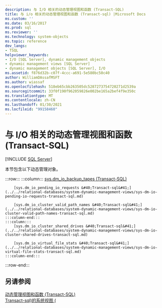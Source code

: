 ```yaml
---
description: 与 I/O 相关的动态管理视图和函数 (Transact-SQL)
title: 与 i/o 相关的动态管理视图和函数 (Transact-sql) |Microsoft Docs
ms.custom: ''
ms.date: 03/16/2017
ms.prod: sql
ms.reviewer: ''
ms.technology: system-objects
ms.topic: reference
dev_langs:
- TSQL
helpviewer_keywords:
- I/O [SQL Server], dynamic management objects
- dynamic management views [SQL Server]
- dynamic management objects [SQL Server], I/O
ms.assetid: f876d32b-c07f-4ccc-a691-5e580bc50c40
author: WilliamDAssafMSFT
ms.author: wiassaf
ms.openlocfilehash: 518eb65cbb263505dc5287273754720271d2539a
ms.sourcegitcommit: 33f0f190f962059826e002be165a2bef4f9e350c
ms.translationtype: MT
ms.contentlocale: zh-CN
ms.lasthandoff: 01/30/2021
ms.locfileid: "99158460"
---
```

# <a name="io-related-dynamic-management-views-and-functions-transact-sql"></a>与 I/O 相关的动态管理视图和函数 (Transact-SQL)
[!INCLUDE [SQL Server](../../includes/applies-to-version/sqlserver.md)]

  本节包含以下动态管理对象。  

:::row:::
    :::column:::
        [sys.dm_io_backup_tapes (Transact-SQL)](../../relational-databases/system-dynamic-management-views/sys-dm-io-backup-tapes-transact-sql.md)

        [sys.dm_io_pending_io_requests &#40;Transact-sql&#41;](../../relational-databases/system-dynamic-management-views/sys-dm-io-pending-io-requests-transact-sql.md)

        [sys.dm_io_cluster_valid_path_names &#40;Transact-sql&#41;](../../relational-databases/system-dynamic-management-views/sys-dm-io-cluster-valid-path-names-transact-sql.md)
    :::column-end:::
    :::column:::
        [sys.dm_io_cluster_shared_drives &#40;Transact-sql&#41;](../../relational-databases/system-dynamic-management-views/sys-dm-io-cluster-shared-drives-transact-sql.md)

        [sys.dm_io_virtual_file_stats &#40;Transact-sql&#41;](../../relational-databases/system-dynamic-management-views/sys-dm-io-virtual-file-stats-transact-sql.md)
    :::column-end:::
:::row-end:::
  
## <a name="see-also"></a>另请参阅  
 [动态管理视图和函数 (Transact-SQL)](~/relational-databases/system-dynamic-management-views/system-dynamic-management-views.md)   
 [Transact-sql&#41;的系统视图 &#40;](../../t-sql/language-reference.md)  
  
